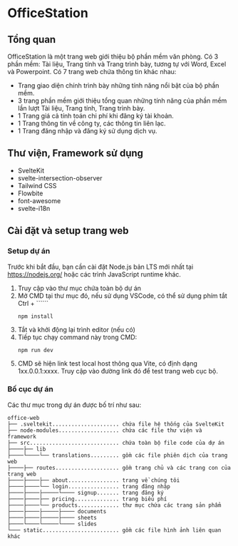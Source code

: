 # OfficeStation

## Tổng quan

OfficeStation là một trang web giới thiệu bộ phần mềm văn phòng. Có 3 phần mềm: Tài liệu, Trang tính và Trang trình bày, tương tự với Word, Excel và Powerpoint.
Có 7 trang web chứa thông tin khác nhau:

- Trang giao diện chính trình bày những tính năng nổi bật của bộ phần mềm.
- 3 trang phần mềm giới thiệu tổng quan những tính năng của phần mềm lần lượt Tài liệu, Trang tính, Trang trình bày.
- 1 Trang giá cả tính toán chi phí khi đăng ký tài khoản.
- 1 Trang thông tin về công ty, các thông tin liên lạc.
- 1 Trang đăng nhập và đăng ký sử dụng dịch vụ.

## Thư viện, Framework sử dụng

- SvelteKit
- svelte-intersection-observer
- Tailwind CSS
- Flowbite
- font-awesome
- svelte-i18n

## Cài đặt và setup trang web

### Setup dự án

Trước khi bắt đầu, bạn cần cài đặt Node.js bản LTS mới nhất tại https://nodejs.org/ hoặc các trình JavaScript runtime khác.

1. Truy cập vào thư mục chứa toàn bộ dự án
2. Mở CMD tại thư mục đó, nếu sử dụng VSCode, có thể sử dụng phím tắt Ctrl + ``````
   ```
   npm install
   ```
3. Tắt và khởi động lại trình editor (nếu có)
4. Tiếp tục chạy command này trong CMD:
   ```
   npm run dev
   ```
5. CMD sẽ hiện link test local host thông qua Vite, có định dạng 1xx.0.0.1:xxxx. Truy cập vào đường link đó để test trang web cục bộ.

### Bố cục dự án

Các thư mục trong dự án được bố trí như sau:

```
office-web
├── .sveltekit..................... chứa file hệ thống của SvelteKit
├── node-modules................... chứa các file thư viện và framework
├── src............................ chứa toàn bộ file code của dự án
├────├── lib
├────└────└── translations......... gồm các file phiên dịch của trang web
├────├── routes.................... gồm trang chủ và các trang con của trang web
├────├────├── about................ trang về chúng tôi
├────├────└── login................ trang đăng nhập
├────├────├─────└──── signup....... trang đăng ký
├────├────├── pricing.............. trang biểu phí
├────├────└── products............. thư mục chứa các trang sản phẩm
├────├────├─────├──── documents
├────├────├─────├──── sheets
├────└────└─────└──── slides
└─── static........................ gồm các file hình ảnh liên quan khác
```
